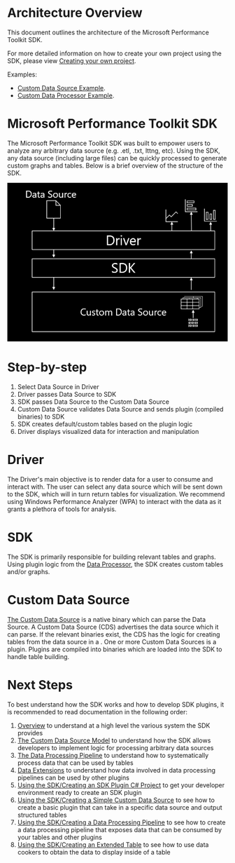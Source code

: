 # Architecture Overview

This document outlines the architecture of the Microsoft Performance Toolkit SDK.

For more detailed information on how to create your own project using the SDK, please view [Creating your own project](../Using-the-SDK/Creating-your-project.md). 

Examples:
- [Custom Data Source Example](../../samples/SimpleDataSource/SimpleCustomDataSource.cs).
- [Custom Data Processor Example](../../samples/SimpleDataSource/SimpleCustomDataProcessor.cs). 


# Microsoft Performance Toolkit SDK

The Microsoft Performance Toolkit SDK was built to empower users to analyze any arbitrary data source (e.g. .etl, .txt, lttng, etc). Using the SDK, any data source (including large files) can be quickly processed to generate custom graphs and tables.
Below is a brief overview of the structure of the SDK.


![](.attachments/ArchitectureOverview.png)


# Step-by-step
1) Select Data Source in Driver
2) Driver passes Data Source to SDK
3) SDK passes Data Source to the Custom Data Source
4) Custom Data Source validates Data Source and sends plugin (compiled binaries) to SDK
5) SDK creates default/custom tables based on the plugin logic  
6) Driver displays visualized data for interaction and manipulation


# Driver

The Driver's main objective is to render data for a user to consume and interact with. The user can select any data source which will be sent down to the SDK, which will in turn return tables for visualization.
We recommend using Windows Performance Analyzer (WPA) to interact with the data as it grants a plethora of tools for analysis.


# SDK

The SDK is primarily responsible for building relevant tables and graphs. Using plugin logic from the [Data Processor](./The-Data-Processing-Pipeline.md), the SDK creates custom tables and/or graphs.


# Custom Data Source

[The Custom Data Source](.The-Custom-Data-Source-Model.md) is a native binary which can parse the Data Source. A Custom Data Source (CDS) advertises the data source which it can parse.
If the relevant binaries exist, the CDS has the logic for creating tables from the data source in a . 
One or more Custom Data Sources is a plugin. Plugins are compiled into binaries which are loaded into the SDK to handle table building.

# Next Steps

To best understand how the SDK works and how to develop SDK plugins, it is recommended to read documentation in the following order:
1) [Overview](./Overview.md) to understand at a high level the various system the SDK provides
2) [The Custom Data Source Model](./The-Custom-Data-Source-Model.md) to understand how the SDK allows developers to implement 
logic for processing arbitrary data sources
3) [The Data Processing Pipeline](./The-Data-Processing-Pipeline.md) to understand how to systematically process data that 
can be used by tables
4) [Data Extensions](.Data-Extensions.md) to understand how data involved in data processing pipelines can be used by 
other plugins
5) [Using the SDK/Creating an SDK Plugin C# Project](./Using-the-SDK/Creating-your-project.md) to get your developer environment ready to create an SDK plugin
6) [Using the SDK/Creating a Simple Custom Data Source](./Using-the-SDK/Creating-a-simple-custom-data-source.md) to see how to create a basic plugin that can 
take in a specific data source and output structured tables
7) [Using the SDK/Creating a Data Processing Pipeline](./Using-the-SDK/Creating-a-pipeline.md) to see how to create a data processing pipeline that 
exposes data that can be consumed by your tables and other plugins
8) [Using the SDK/Creating an Extended Table](./Using-the-SDK/Creating-an-extended-table.md) to see how to use data cookers to obtain the data to display 
inside of a table